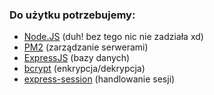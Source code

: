 ### Do użytku potrzebujemy:
- [Node.JS](https://nodejs.org/en) (duh! bez tego nic nie zadziała xd)
- [PM2](https://pm2.keymetrics.io/) (zarządzanie serwerami)
- [ExpressJS](https://expressjs.com/) (bazy danych)
- [bcrypt](https://www.npmjs.com/package/bcrypt) (enkrypcja/dekrypcja)
- [express-session](https://www.npmjs.com/package/express-session) (handlowanie sesji)